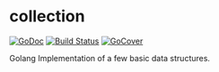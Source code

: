 # collection
[![GoDoc](https://godoc.org/github.com/marstr/collection?status.svg)](https://godoc.org/github.com/marstr/collection) [![Build Status](https://travis-ci.org/marstr/collection.svg?branch=master)](https://travis-ci.org/marstr/collection) [![GoCover](http://gocover.io/_badge/github.com/marstr/collection)](http://gocover.io/github.com/marstr/collection)

Golang Implementation of a few basic data structures.
